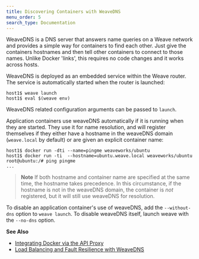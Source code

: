 ```yaml
---
title: Discovering Containers with WeaveDNS
menu_order: 5
search_type: Documentation
---
```




WeaveDNS is a DNS server that answers name queries on a Weave network
and provides a simple way for containers to find each other. Just give
the containers hostnames and then tell other containers to connect to
those names.  Unlike Docker 'links', this requires no code changes and
it works across hosts.

WeaveDNS is deployed as an embedded service within the Weave router.
The service is automatically started when the router is launched:

```
host1$ weave launch
host1$ eval $(weave env)
```

WeaveDNS related configuration arguments can be passed to `launch`.

Application containers use weaveDNS automatically if it is
running when they are started. They use it for name
resolution, and will register themselves if they either have a
hostname in the weaveDNS domain (`weave.local` by default) or are given an explicit container name:

```
host1$ docker run -dti --name=pingme weaveworks/ubuntu
host1$ docker run -ti  --hostname=ubuntu.weave.local weaveworks/ubuntu
root@ubuntu:/# ping pingme
...
```

> **Note** If both hostname and container name are specified at
the same time, the hostname takes precedence. In this circumstance, if
the hostname is not in the weaveDNS domain, the container is *not*
registered, but it will still use weaveDNS for resolution.

To disable an application container's use of weaveDNS, add the
`--without-dns` option to `weave launch`. To
disable weaveDNS itself, launch weave with the `--no-dns` option.

**See Also**

 * [Integrating Docker via the API Proxy](/site/weave-docker-api.md)
 * [Load Balancing and Fault Resilience with WeaveDNS](/site/weavedns/load-balance-fault-weavedns.md)
